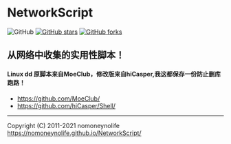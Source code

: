 # NetworkScript

![GitHub](https://img.shields.io/github/license/mashape/apistatus.svg)
[![GitHub stars](https://img.shields.io/github/stars/nomoneynolife/NetworkScript.svg?style=popout&label=Stars)](https://github.com/nomoneynolife/NetworkScript/stargazers)
[![GitHub forks](https://img.shields.io/github/forks/nomoneynolife/NetworkScript.svg?style=popout&label=Fork)](https://github.com/nomoneynolife/NetworkScript/fork)

## 从网络中收集的实用性脚本！

#### Linux dd 原脚本来自MoeClub，修改版来自hiCasper,我这都保存一份防止删库跑路！
 - https://github.com/MoeClub/
 - https://github.com/hiCasper/Shell/





---
Copyright (C) 2011-2021 nomoneynolife <https://nomoneynolife.github.io/NetworkScript/>

